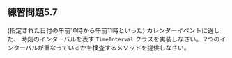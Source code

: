 ## 練習問題5.7

(指定された日付の午前10時から午前11時といった) カレンダーイベントに適した、
時刻のインターバルを表す `TimeInterval` クラスを実装しなさい。
2つのインターバルが重なっているかを検査するメソッドを提供しなさい。

